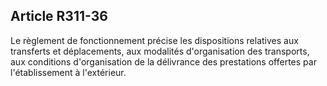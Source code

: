 ## Article R311-36

Le règlement de fonctionnement précise les dispositions relatives aux transferts et déplacements, aux
modalités d'organisation des transports, aux conditions d'organisation de la délivrance des prestations
offertes par l'établissement à l'extérieur.

